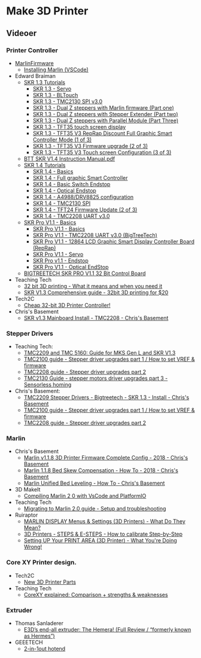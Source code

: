 # Make 3D Printer
## Videoer
### Printer Controller
* [MarlinFirmware](https://github.com/MarlinFirmware/Marlin)   
  * [Installing Marlin (VSCode)](http://marlinfw.org/docs/basics/install_platformio_vscode.html)  
* Edward Braiman
  * [SKR 1.3 Tutorials](https://www.youtube.com/watch?v=ubneO0Wc55s&list=PLP-VDZmS6bFq1Rf8ZrxlWJZiC2pmPgykM)    
    * [SKR 1.3 - Servo](https://www.youtube.com/watch?v=kBs81TuX8jg&list=PLP-VDZmS6bFq1Rf8ZrxlWJZiC2pmPgykM&index=16)  
    * [SKR 1.3 - BLTouch](https://www.youtube.com/watch?v=5cSzFCv7K4Q&list=PLP-VDZmS6bFq1Rf8ZrxlWJZiC2pmPgykM&index=3)  
    * [SKR 1.3 - TMC2130 SPI v3.0](https://www.youtube.com/watch?v=jV9C2yomv0s&list=PLP-VDZmS6bFq1Rf8ZrxlWJZiC2pmPgykM&index=5)  
    * [SKR 1.3 - Dual Z steppers with Marlin firmware (Part one)](https://www.youtube.com/watch?v=pCQ4nQDBMGE&list=PLP-VDZmS6bFq1Rf8ZrxlWJZiC2pmPgykM&index=8)  
    * [SKR 1.3 - Dual Z steppers with Stepper Extender (Part two)](https://www.youtube.com/watch?v=p6bAMM-XQL0&list=PLP-VDZmS6bFq1Rf8ZrxlWJZiC2pmPgykM&index=13)  
    * [SKR 1.3 - Dual Z steppers with Parallel Module (Part Three)](https://www.youtube.com/watch?v=yrSSps4ZWQk&list=PLP-VDZmS6bFq1Rf8ZrxlWJZiC2pmPgykM&index=11)  
    * [SKR 1.3 - TFT35 touch screen display](https://www.youtube.com/watch?v=-_nmM-8dgMg&list=PLP-VDZmS6bFq1Rf8ZrxlWJZiC2pmPgykM&index=4)  
    * [SKR 1.3 - TFT35 V3 RepRap Discount Full Graphic Smart Controller Mode (1 of 3)](https://www.youtube.com/watch?v=45NMUl7GnDM&list=PLP-VDZmS6bFq1Rf8ZrxlWJZiC2pmPgykM&index=17)  
    * [SKR 1.3 - TFT35 V3 Firmware upgrade (2 of 3)](https://www.youtube.com/watch?v=_Gk1er1huds&list=PLP-VDZmS6bFq1Rf8ZrxlWJZiC2pmPgykM&index=20)  
    * [SKR 1.3 - TFT35 V3 Touch screen Configuration (3 of 3)](https://www.youtube.com/watch?v=Xwf0tQ3xj3s&list=PLP-VDZmS6bFq1Rf8ZrxlWJZiC2pmPgykM&index=19)  
  * [BTT SKR V1.4 Instruction Manual.pdf](https://github.com/bigtreetech/BIGTREETECH-SKR-V1.3/blob/master/BTT%20SKR%20V1.4/BTT%20SKR%20V1.4%20Instruction%20Manual.pdf)
  * [SKR 1.4 Tutorials](https://www.youtube.com/watch?v=3km65eFssSs&list=PLP-VDZmS6bFo6qyPS8MyBFKqepQHpjCEB)  
    * [SKR 1.4 - Basics](https://www.youtube.com/watch?v=3km65eFssSs&list=PLP-VDZmS6bFo6qyPS8MyBFKqepQHpjCEB&index=2&t=0s)  
    * [SKR 1.4 - Full graphic Smart Controller](https://www.youtube.com/watch?v=gT8VUFAHxdg&list=PLP-VDZmS6bFo6qyPS8MyBFKqepQHpjCEB&index=3&t=0s)  
    * [SKR 1.4 - Basic Switch Endstop](https://www.youtube.com/watch?v=LF0g6UnOp0Q&list=PLP-VDZmS6bFo6qyPS8MyBFKqepQHpjCEB&index=4&t=0s)  
    * [SKR 1.4 - Optical Endstop](https://www.youtube.com/watch?v=__HuHR7Gzos&list=PLP-VDZmS6bFo6qyPS8MyBFKqepQHpjCEB&index=5&t=0s)  
    * [SKR 1.4 - A4988/DRV8825 configuration](https://www.youtube.com/watch?v=u6pGsE7BZgg&list=PLP-VDZmS6bFo6qyPS8MyBFKqepQHpjCEB&index=6&t=0s)  
    * [SKR 1.4 - TMC2130 SPI](https://www.youtube.com/watch?v=C19krXiVINQ&list=PLP-VDZmS6bFo6qyPS8MyBFKqepQHpjCEB&index=7&t=0s)  
    * [SKR 1.4 - TFT24 Firmware Update (2 of 3)](https://www.youtube.com/watch?v=op16XbvuYWk&list=PLP-VDZmS6bFo6qyPS8MyBFKqepQHpjCEB&index=9&t=0s)
    * [SKR 1.4 - TMC2208 UART v3.0](https://www.youtube.com/watch?v=hRpWtx3HCGM&list=PLP-VDZmS6bFo6qyPS8MyBFKqepQHpjCEB&index=11&t=0s)  
  * [SKR Pro V1.1 - Basics](https://www.youtube.com/watch?v=VsKHwYtqLz0&list=PLP-VDZmS6bFraOp-kfLgmLx4HyBsTfXJd)
    * [SKR Pro V1.1 - Basics](https://www.youtube.com/watch?v=VsKHwYtqLz0)  
    * [SKR Pro V1.1 - TMC2208 UART v3.0 (BigTreeTech)](https://www.youtube.com/watch?v=3Z4aAzuzu44)
    * [SKR Pro V1.1 - 12864 LCD Graphic Smart Display Controller Board (RepRap)](https://www.youtube.com/watch?v=J4T0ex4Vmro&list=PLP-VDZmS6bFraOp-kfLgmLx4HyBsTfXJd&index=3)  
    * [SKR Pro V1.1 - Servo](https://www.youtube.com/watch?v=2CivrRC7rPg&list=PLP-VDZmS6bFraOp-kfLgmLx4HyBsTfXJd&index=4)  
    * [SKR Pro v1.1 - Endstop](https://www.youtube.com/watch?v=UaObNRggSjY&list=PLP-VDZmS6bFraOp-kfLgmLx4HyBsTfXJd&index=5)  
    * [SKR Pro V1.1 - Optical EndStop](https://www.youtube.com/watch?v=OkHLhfpjwLs&list=PLP-VDZmS6bFraOp-kfLgmLx4HyBsTfXJd&index=6)  
  * [BIGTREETECH SKR PRO V1.1 32 Bit Control Board](https://www.biqu.equipment/collections/skr-series/products/bigtreetech-skr-pro-v1-1-32-bit-control-board)
*  Teaching Tech  
   * [32 bit 3D printing - What it means and when you need it](https://www.youtube.com/watch?v=729Xglg6hec&list=PLGqRUdq5ULsO1KoE7KAj1ehEhBZoyxdPO&index=134)  
   * [SKR V1.3 Comprehensive guide - 32bit 3D printing for $20](https://www.youtube.com/watch?v=GNGN2iSQ5j4&list=PLGqRUdq5ULsO1KoE7KAj1ehEhBZoyxdPO&index=135)  
*  Tech2C  
   * [Cheap 32-bit 3D Printer Controller!](https://www.youtube.com/watch?v=HOryknQnOd4&t=638s)  
* Chris's Basement
  * [SKR v1.3 Mainboard Install - TMC2208 - Chris's Basement](https://www.youtube.com/watch?v=duNHOPlh2Pg)  

### Stepper Drivers
* Teaching Tech:
  * [TMC2209 and TMC 5160: Guide for MKS Gen L and SKR V1.3](https://www.youtube.com/watch?v=dOJbSrWVu_Q&list=PLGqRUdq5ULsO1KoE7KAj1ehEhBZoyxdPO&index=139)  
  * [TMC2100 guide - Stepper driver upgrades part 1 / How to set VREF & firmware](https://www.youtube.com/watch?v=H41hIXdB6js&list=PLGqRUdq5ULsO1KoE7KAj1ehEhBZoyxdPO&index=103)  
  * [TMC2208 guide - Stepper driver upgrades part 2](https://www.youtube.com/watch?v=7VHwcEroHPk&list=PLGqRUdq5ULsO1KoE7KAj1ehEhBZoyxdPO&index=104)  
  * [TMC2130 Guide - stepper motors driver upgrades part 3 - Sensorless homing](https://www.youtube.com/watch?v=OUadiW5QLBE&list=PLGqRUdq5ULsO1KoE7KAj1ehEhBZoyxdPO&index=105)
* Chris's Basement:
  * [TMC2209 Stepper Drivers - Bigtreetech - SKR 1.3 - Install - Chris's Basement](https://www.youtube.com/watch?v=H5ea2iyOscg)  
  * [TMC2100 guide - Stepper driver upgrades part 1 / How to set VREF & firmware](https://www.youtube.com/watch?v=H41hIXdB6js)  
  * [TMC2208 guide - Stepper driver upgrades part 2](https://www.youtube.com/watch?v=7VHwcEroHPk&t=994s)  

### Marlin  
* Chris's Basement  
  * [Marlin v1.1.8 3D Printer Firmware Complete Config - 2018 - Chris's Basement](https://www.youtube.com/watch?v=0pt_b2ZizQM&list=PLB_0YGFjbOnYdZx8Xq4hQvem0xydOaaKv&index=4)  
  * [Marlin 1.1.8 Bed Skew Compensation - How To - 2018 - Chris's Basement](https://www.youtube.com/watch?v=YfAb5IaHDSo&list=PLB_0YGFjbOnYdZx8Xq4hQvem0xydOaaKv&index=1)  
  * [Marlin Unified Bed Leveling - How To - Chris's Basement](https://www.youtube.com/watch?v=ONpKxkil16Q&list=PLB_0YGFjbOnYdZx8Xq4hQvem0xydOaaKv&index=7)  
*  3D MakeIt
   * [Compiling Marlin 2 0 with VsCode and PlatformIO](https://www.youtube.com/watch?v=KZZXaDGCWpo)  
*  Teaching Tech
   * [Migrating to Marlin 2.0 guide - Setup and troubleshooting
](https://www.youtube.com/watch?v=_IafavTl1fA)
  * Ruiraptor  
    * [MARLIN DISPLAY Menus & Settings (3D Printers) - What Do They Mean?](https://www.youtube.com/watch?v=8mdIYlbM6CM)  
    * [3D Printers - STEPS & E-STEPS - How to calibrate Step-by-Step](https://www.youtube.com/watch?v=ZfqeTzc3NpM)  
    * [Setting UP Your PRINT AREA (3D Printer) - What You're Doing Wrong!](https://www.youtube.com/watch?v=NiyU1cTTYlM)  

### Core XY Printer design.
*  Tech2C  
   * [New 3D Printer Parts](https://www.youtube.com/watch?v=n2jM6v3E7sU&list=PLIaArjwViQRVAERWRrYfe9rtiwvvRGCzw)  
*  Teaching Tech  
   * [CoreXY explained: Comparison + strengths & weaknesses](https://www.youtube.com/watch?v=_ramiM3KHYE&t=68s)  

### Extruder
*  Thomas Sanladerer  
   * [E3D’s end-all extruder: The Hemera! (Full Review / “formerly known as Hermes”)](https://www.youtube.com/watch?v=XOqOd10e7RE)  
* GEEETECH  
  * [2-in-1out hotend](https://www.geeetech.com/2in1out-hotend-p-934.html)